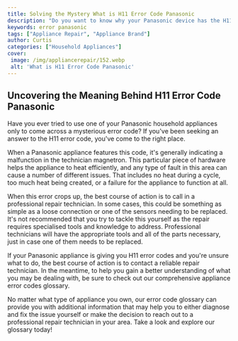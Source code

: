 ```yaml
---
title: Solving the Mystery What is H11 Error Code Panasonic
description: "Do you want to know why your Panasonic device has the H11 error code Read this blog post to find out the answer and to learn some useful tips for solving this issue"
keywords: error panasonic
tags: ["Appliance Repair", "Appliance Brand"]
author: Curtis
categories: ["Household Appliances"]
cover: 
 image: /img/appliancerepair/152.webp
 alt: 'What is H11 Error Code Panasonic'
---
```

## Uncovering the Meaning Behind H11 Error Code Panasonic 

Have you ever tried to use one of your Panasonic household appliances only to come across a mysterious error code? If you've been seeking an answer to the H11 error code, you've come to the right place. 

When a Panasonic appliance features this code, it's generally indicating a malfunction in the technician magnetron. This particular piece of hardware helps the appliance to heat efficiently, and any type of fault in this area can cause a number of different issues. That includes no heat during a cycle, too much heat being created, or a failure for the appliance to function at all. 

When this error crops up, the best course of action is to call in a professional repair technician. In some cases, this could be something as simple as a loose connection or one of the sensors needing to be replaced. It's not recommended that you try to tackle this yourself as the repair requires specialised tools and knowledge to address. Professional technicians will have the appropriate tools and all of the parts necessary, just in case one of them needs to be replaced. 

If your Panasonic appliance is giving you H11 error codes and you're unsure what to do, the best course of action is to contact a reliable repair technician. In the meantime, to help you gain a better understanding of what you may be dealing with, be sure to check out our comprehensive appliance error codes glossary. 

No matter what type of appliance you own, our error code glossary can provide you with additional information that may help you to either diagnose and fix the issue yourself or make the decision to reach out to a professional repair technician in your area. Take a look and explore our glossary today!
